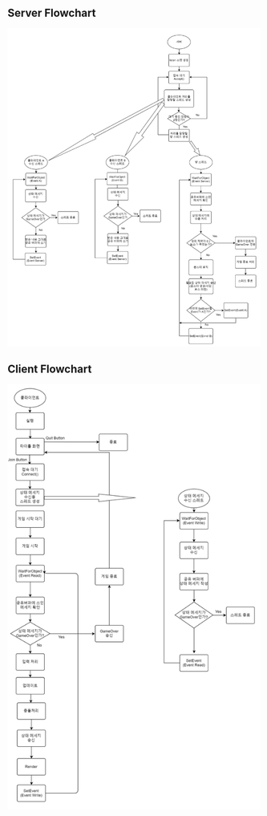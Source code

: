 ## Server Flowchart
![](https://github.com/klop2211/2023_NGP_TermProject/blob/main/%EC%84%9C%EB%B2%84%20%ED%9D%90%EB%A6%84%EC%B0%A8%ED%8A%B8.png)

## Client Flowchart
![](https://github.com/klop2211/2023_NGP_TermProject/blob/main/%ED%81%B4%EB%9D%BC%20%ED%9D%90%EB%A6%84%EC%B0%A8%ED%8A%B8.png)